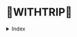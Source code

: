 # 🛫WITHTRIP🛬
<details>
  <summary>Index</summary>
  <div markdown="1">  
    1. 개요<br>
    2. 내용<br>
    3. 구현 기능<br>
    + 여행 용품 게시판
    + 후기(댓글)
    + 결제 / 환불
</details>
